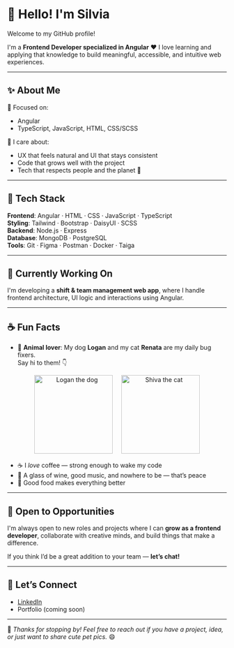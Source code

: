 # 👋 Hello! I'm Silvia  
Welcome to my GitHub profile!

I'm a **Frontend Developer specialized in Angular** ❤
I love learning and applying that knowledge to build meaningful, accessible, and intuitive web experiences.

---

## ✨ About Me

🎯 Focused on:
- Angular  
- TypeScript, JavaScript, HTML, CSS/SCSS

🧩 I care about:
- UX that feels natural and UI that stays consistent  
- Code that grows well with the project  
- Tech that respects people and the planet 🌱

---

## 🔧 Tech Stack

**Frontend**: Angular · HTML · CSS · JavaScript · TypeScript  
**Styling**: Tailwind · Bootstrap · DaisyUI · SCSS  
**Backend**: Node.js · Express  
**Database**: MongoDB · PostgreSQL  
**Tools**: Git · Figma · Postman · Docker · Taiga  

---

## 🌱 Currently Working On

I'm developing a **shift & team management web app**, where I handle frontend architecture, UI logic and interactions using Angular.

---

## ☕ Fun Facts

- 🐾 **Animal lover**: My dog **Logan** and my cat **Renata** are my daily bug fixers.  
  Say hi to them! 👇

<p align="center">
  <img src="https://github.com/user-attachments/assets/b0fc1666-fd76-43c8-9b38-ae192f7fe542" alt="Logan the dog" width="180" />
  &nbsp;&nbsp;&nbsp;
  <img src="https://github.com/user-attachments/assets/3b4540ab-5897-4d51-83f3-e3040517e14e" alt="Shiva the cat" width="180" />
</p>

- ☕ I *love* coffee — strong enough to wake my code  
- 🍷 A glass of wine, good music, and nowhere to be — that’s peace  
- 🍝 Good food makes everything better  

---

## 💼 Open to Opportunities

I'm always open to new roles and projects where I can **grow as a frontend developer**, collaborate with creative minds, and build things that make a difference.

If you think I’d be a great addition to your team — **let’s chat!**

---

## 🔗 Let’s Connect

- [LinkedIn](https://www.linkedin.com/in/silviatuiran/)  
- Portfolio (coming soon)

---

🌟 _Thanks for stopping by! Feel free to reach out if you have a project, idea, or just want to share cute pet pics._ 😄
